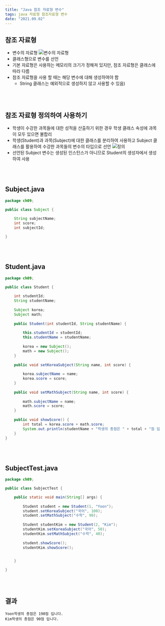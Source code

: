 ```yaml
---
title: "Java 참조 자료형 변수"
tags: java 자료형 참조자료형 변수
date: "2021.09.02"
---
```


## 참조 자료형
- 변수의 자료형
![변수의 자료형](https://gitlab.com/easyspubjava/javacoursework/-/raw/master/Chapter2/2-09/img/datatype.png)
- 클래스형으로 변수를 선언
- 기본 자료형은 사용하는 메모리의 크기가 정해져 있지만, 참조 자료형은 클래스에 따라 다름
- 참조 자료형을 사용 할 때는 해당 변수에 대해 생성하여야 함
	- String 클래스는 예외적으로 생성하지 않고 사용할 수 있음)
<br>
<br>

## 참조 자료형 정의하여 사용하기
- 학생이 수강한 과목들에 대한 성적을 산출하기 위한 경우 학생 클래스 속성에 과목이 모두 있으면 불합리
- 학생(Student)과 과목(Subject)에 대한 클래스를 분리하여 사용하고 Subject 클래스를 활용하여 수강한 과목들의 변수의 타입으로 선언
![정의](https://gitlab.com/easyspubjava/javacoursework/-/raw/master/Chapter2/2-09/img/student.png)
- 선언된 Subject 변수는 생성된 인스턴스가 아니므로 Student의 생성자에서 생성하여 사용
<br>
<br>

## Subject.java
```java
package ch09;

public class Subject {
	
	String subjectName;
	int score;
	int subjectId;

}
```
<br>
<br>

## Student.java
```java
package ch09;

public class Student {
	
	int studentId;
	String studentName;
	
	Subject korea;
	Subject math;
	
	public Student(int studentId, String studentName) {
		
		this.studentId = studentId;
		this.studentName = studentName;
		
		korea = new Subject();
		math = new Subject();
	}
	
	public void setKoreaSubject(String name, int score) {
		
		korea.subjectName = name;
		korea.score = score;
	}
	
	public void setMathSubject(String name, int score) {
		
		math.subjectName = name;
		math.score = score;
	}
	
	public void showScore() {
		int total = korea.score + math.score;
		System.out.println(studentName + "학생의 총점은 " + total + "점 입니다.");
	}
}
```
<br>
<br>

## SubjectTest.java
```java
package ch09;

public class SubjectTest {

	public static void main(String[] args) {
		
		Student student = new Student(1, "Yoon");
		student.setKoreaSubject("국어", 100);
		student.setMathSubject("수학", 90);
		
		Student studentKim = new Student(2, "Kim");
		studentKim.setKoreaSubject("국어", 50);
		studentKim.setMathSubject("수학", 40);
		
		student.showScore();
		studentKim.showScore();
		

	}

}
```
<br>
<br>

## 결과
```console
Yoon학생의 총점은 190점 입니다.
Kim학생의 총점은 90점 입니다.
```